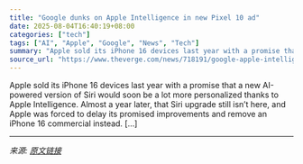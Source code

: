 ```yaml
---
title: "Google dunks on Apple Intelligence in new Pixel 10 ad"
date: 2025-08-04T16:40:19+08:00
categories: ["tech"]
tags: ["AI", "Apple", "Google", "News", "Tech"]
summary: "Apple sold its iPhone 16 devices last year with a promise that a new AI-powered version of Siri would soon be a lot more personalized thanks to Apple Intelligence. Almost a year later, that Siri upgra"
source_url: "https://www.theverge.com/news/718191/google-apple-intelligence-dunk-pixel-10-ad"
---
```


Apple sold its iPhone 16 devices last year with a promise that a new AI-powered version of Siri would soon be a lot more personalized thanks to Apple Intelligence. Almost a year later, that Siri upgrade still isn’t here, and Apple was forced to delay its promised improvements and remove an iPhone 16 commercial instead. [&#8230;]

---

*来源: [原文链接](https://www.theverge.com/news/718191/google-apple-intelligence-dunk-pixel-10-ad)*
